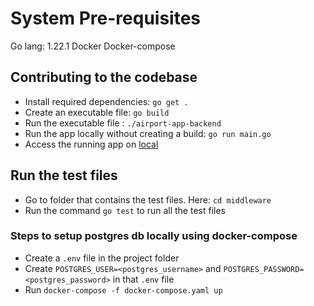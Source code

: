 # System Pre-requisites

Go lang: 1.22.1
Docker
Docker-compose

## Contributing to the codebase

- Install required dependencies: `go get .`
- Create an executable file: `go build`
- Run the executable file : `./airport-app-backend`
- Run the app locally without creating a build: `go run main.go`
- Access the running app on [local](https://0.0.0.0:8080/)

## Run the test files
- Go to folder that contains the test files. Here: `cd middleware`
- Run the command `go test` to run all the test files

### Steps to setup postgres db locally using docker-compose

- Create a `.env` file in the project folder
- Create `POSTGRES_USER=<postgres_username>` and `POSTGRES_PASSWORD=<postgres_password>` in that `.env` file
- Run `docker-compose -f docker-compose.yaml up`
